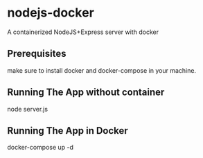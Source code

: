 # nodejs-docker
A containerized NodeJS+Express server with docker

## Prerequisites
make sure to install docker and docker-compose in your machine.

## Running The App without container
node server.js

## Running The App in Docker
docker-compose up -d
